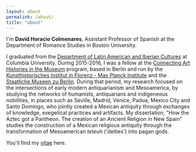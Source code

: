 ```yaml
---
layout: about
permalink: /about/
title: "about"
---
```


I'm **David Horacio Colmenares**, Assistant Professor of Spanish at the Department of Romance Studies in Boston University.

I graduated from the [Department of Latin American and Iberian Cultures](http://laic.columbia.edu) at Columbia University. During 2015-2016, I was a fellow at the [Connecting Art Histories in the Museum](http://www.khi.fi.it/CAHIM) program, based in Berlin and run by the [Kunsthistorisches Institut in Florenz - Max Planck Institute](http://www.khi.fi.it/) and the [Staatliche Museen zu Berlin](http://www.smb.museum/en/home.html). During that period, my research focused on the intersections of early modern antiquarianism and Mesoamerica, by studying the networks of humanists, antiquarians and indigeneous nobilities, in places such as Seville, Madrid, Venice, Padua, Mexico City and Santo Domingo, who jointly created a Mexican antiquity through exchanges of knowledge, exegetical practices and artifacts. My dissertation, "How the Aztec got a Pantheon. The creation of an Ancient Religion in New Spain" studies the construction of a Mexican religious antiquity through the transformation of Mesoamerican *teteuh* ('deities') into pagan gods.

You'll find my [vitae](/assets/dhc-cv-2018.pdf) here.

